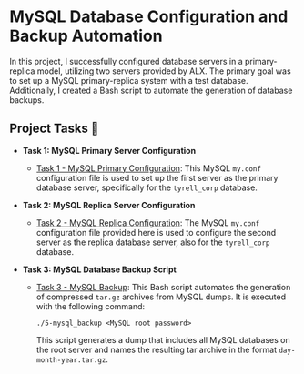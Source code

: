 # MySQL Database Configuration and Backup Automation

In this project, I successfully configured database servers in a primary-replica model, utilizing two servers provided by ALX. The primary goal was to set up a MySQL primary-replica system with a test database. Additionally, I created a Bash script to automate the generation of database backups.

## Project Tasks :page_with_curl:

* **Task 1: MySQL Primary Server Configuration**
  * [Task 1 - MySQL Primary Configuration](./4-mysql_configuration_primary): This MySQL `my.conf` configuration file is used to set up the first server as the primary database server, specifically for the `tyrell_corp` database.

* **Task 2: MySQL Replica Server Configuration**
  * [Task 2 - MySQL Replica Configuration](./4-mysql_configuration_replica): The MySQL `my.conf` configuration file provided here is used to configure the second server as the replica database server, also for the `tyrell_corp` database.

* **Task 3: MySQL Database Backup Script**
  * [Task 3 - MySQL Backup](./5-mysql_backup): This Bash script automates the generation of compressed `tar.gz` archives from MySQL dumps. It is executed with the following command:
    ```
    ./5-mysql_backup <MySQL root password>
    ```
    This script generates a dump that includes all MySQL databases on the root server and names the resulting tar archive in the format `day-month-year.tar.gz`.
